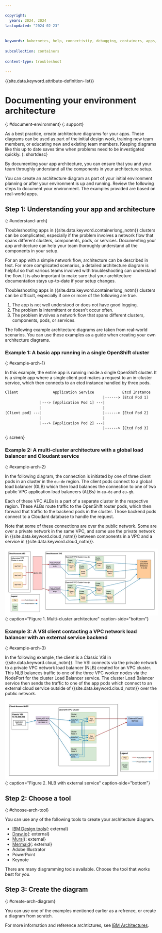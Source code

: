 ```yaml
---

copyright: 
  years: 2024, 2024
lastupdated: "2024-02-23"


keywords: kubernetes, help, connectivity, debugging, containers, apps, support, network

subcollection: containers

content-type: troubleshoot

---
```


{{site.data.keyword.attribute-definition-list}}



# Documenting your environment architecture
{: #document-environment}
{: support}

As a best practice, create architecture diagrams for your apps. These diagrams can be used as part of the initial design work, training new team members, or educating new and existing team members. Keeping diagrams like this up to date saves time when problems need to be investigated quickly.
{: shortdesc}

By documenting your app architecture, you can ensure that you and your team throughly understand all the components in your architecture setup.

You can create an architecture diagram as part of your initial environment planning or after your environment is up and running. Review the following steps to document your environment. The examples provided are based on real-world apps.



## Step 1: Understanding your app and architecture
{: #understand-arch}

Troubleshooting apps in {{site.data.keyword.containerlong_notm}} clusters can be complicated, especially if the problem involves a network flow that spans different clusters, components, pods, or services. Documenting your app architecture can help your team thoroughly understand all the components in your setup. 

For an app with a simple network flow, architecture can be described in text. For more complicated scenarios, a detailed architecture diagram is helpful so that various teams involved with troubleshooting can understand the flow. It is also important to make sure that your architecture documentation stays up-to-date if your setup changes. 

Troubleshooting apps in {{site.data.keyword.containerlong_notm}} clusters can be difficult, especially if one or more of the following are true.

1. The app is not well understood or does not have good logging.
1. The problem is intermittent or doesn't occur often.
1. The problem involves a network flow that spans different clusters, components, pods, or services.



The following example architecture diagrams are taken from real-world scenarios. You can use these examples as a guide when creating your own architecture diagrams.


### Example 1: A basic app running in a single OpenShift cluster
{: #example-arch-1}

In this example, the entire app is running inside a single OpenShift cluster. It is a simple app where a single client pod makes a request to an in-cluster service, which then connects to an etcd instance handled by three pods.

```txt
Client                Application Service             Etcd Instance
                                             |------> [Etcd Pod 1]
                |---> [Application Pod 1] ---|
                |                            | 
[Client pod] ---|                            |------> [Etcd Pod 2]
                |                            |
                |---> [Application Pod 2] ---|
                                             |------> [Etcd Pod 3]
```
{: screen}


### Example 2: A multi-cluster architecture with a global load balancer and Cloudant service
{: #example-arch-2}

In the following diagram, the connection is initiated by one of three client pods in an cluster in the `eu-de` region. The client pods connect to a global load balancer (GLB) which then load balances the connection to one of two public VPC application load balancers (ALBs) in `eu-de` and `eu-gb`.

Each of these VPC ALBs is a part of a separate cluster in the respective region. These ALBs route traffic to the OpenShift router pods, which then forward that traffic to the backend pods in the cluster. Those backend pods connect to a Cloudant database to handle the request.

Note that some of these connections are over the public network. Some are over a private network in the same VPC, and some use the private network in {{site.data.keyword.cloud_notm}} between components in a VPC and a service in {{site.data.keyword.cloud_notm}}.

![Multi-cluster Diagram](images/multi-cluster-with-glb-architecture.jpg){: caption="Figure 1. Multi-cluster architecture" caption-side="bottom"}

### Example 3: A VSI client contacting a VPC network load balancer with an external service backend
{: #example-arch-3}

In the following example, the client is a Classic VSI in {{site.data.keyword.cloud_notm}}. The VSI connects via the private network to a private VPC network load balancer (NLB) created for an VPC cluster. This NLB balances traffic to one of the three VPC worker nodes via the NodePort for the cluster Load Balancer service. The cluster Load Balancer service then sends the traffic to one of the app pods which connect to an external cloud service outside of {{site.data.keyword.cloud_notm}} over the public network.

![NLB with an external service](images/vsi-nlb-external-service-architecture.jpg){: caption="Figure 2. NLB with external service" caption-side="bottom"}


## Step 2: Choose a tool
{: #choose-arch-tool}

You can use any of the following tools to create your architecture diagram.


- [IBM Design tools](https://www.ibm.com/design/language/infographics/technical-diagrams/design/){: external}
- [Draw.io](draw.io){: external}
- [Mural](mural.co){: external}
- [Mermaid](https://mermaid.js.org/){: external}
- Adobe Illustrator
- PowerPoint
- Keynote

There are many diagramming tools available. Choose the tool that works best for you.

## Step 3: Create the diagram
{: #create-arch-diagram}

You can use one of the examples mentioned earlier as a refrence, or create a diagram from scratch.

For more information and reference archtictures, see [IBM Architectures](https://www.ibm.com/architectures).

